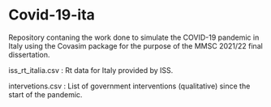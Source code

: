 # Covid-19-ita

Repository contaning the work done to simulate the COVID-19 pandemic in Italy using the Covasim package for the purpose of the MMSC 2021/22 final dissertation.



iss_rt_italia.csv : Rt data for Italy provided by ISS.

intervetions.csv : List of government interventions (qualitative) since the start of the pandemic.
